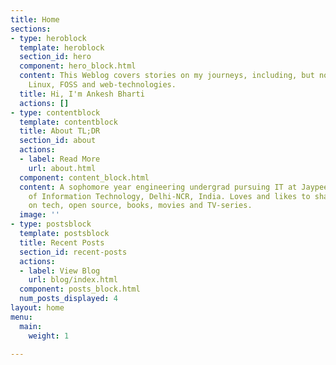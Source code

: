 ```yaml
---
title: Home
sections:
- type: heroblock
  template: heroblock
  section_id: hero
  component: hero_block.html
  content: This Weblog covers stories on my journeys, including, but not limited to,
    Linux, FOSS and web-technologies.
  title: Hi, I'm Ankesh Bharti
  actions: []
- type: contentblock
  template: contentblock
  title: About TL;DR
  section_id: about
  actions:
  - label: Read More
    url: about.html
  component: content_block.html
  content: A sophomore year engineering undergrad pursuing IT at Jaypee Institute
    of Information Technology, Delhi-NCR, India. Loves and likes to share thoughts
    on tech, open source, books, movies and TV-series.
  image: ''
- type: postsblock
  template: postsblock
  title: Recent Posts
  section_id: recent-posts
  actions:
  - label: View Blog
    url: blog/index.html
  component: posts_block.html
  num_posts_displayed: 4
layout: home
menu:
  main:
    weight: 1

---
```

